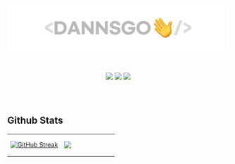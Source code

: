 <div>
  
  <br/><br/>
  <a href="https://dannsgo.github.io" target="_blank"><img src="https://github.com/dannsgo/dannsgo/blob/main/readme-img.webp"/></a>
  <br/><br/><br/>
  
</div>  


<div align="center">  
  
  <a href="https://dannsgo.github.io" target="_blank"><img src="https://img.shields.io/badge/GithubBlog-grey?style=for-the-badge&logo=github"/></a>
  <a href="https://mail.google.com/mail/?view=cm&amp;fs=1&amp;to=dannsgo@gmail.com" target="_blank"><img src="https://img.shields.io/badge/dannsgo@gmail.com-red?style=for-the-badge&logo=Gmail&logoColor=white"/></a>
  <a href="https://mail.google.com/mail/?view=cm&amp;fs=1&amp;to=dannsgo@naver.com" target="_blank"><img src="https://img.shields.io/badge/dannsgo@naver.com-mediumseagreen?style=for-the-badge&logo=naver&logoColor=white"/></a>
  
  <br/><br/>
  
</div>


## Github Stats  
<table align="center"><tr><td align="top" width="50%">

[![GitHub Streak](http://github-readme-streak-stats.herokuapp.com?user=dannsgo&theme=graywhite&hide_border=true&date_format=%5BY.%5Dn.j)](https://git.io/streak-stats)

  </td><td align="top" width="50%">

  <img src="https://github-readme-stats.vercel.app/api/top-langs/?username=dannsgo&hide_border=true&layout=compact" align="right" style="width: 100%" />

</td></tr></table>  

<br/>  

